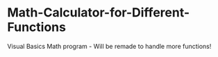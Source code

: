 # Math-Calculator-for-Different-Functions
Visual Basics Math program - Will be remade to handle more functions!

